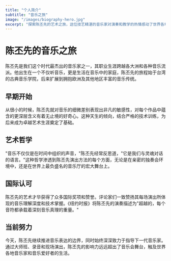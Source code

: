 ```yaml
---
title: "个人简介"
subtitle: "音乐之旅"
image: "/images/biography-hero.jpg"
excerpt: "探索陈丕先的艺术之旅，这位技艺精湛的音乐家对演奏和教学的热情感动了世界各地的听众。"
---
```


# 陈丕先的音乐之旅

陈丕先是我们这个时代最杰出的音乐家之一，其职业生涯跨越各大洲和各种音乐流派。他出生在一个不仅听音乐，更是生活在音乐中的家庭，陈丕先的旅程始于台湾的古典音乐学院，后来扩展到拥抱欧洲及其他地区丰富的音乐传统。

## 早期开始

从很小的时候，陈丕先就对音乐的细微差别表现出非凡的敏感性，对每个作品中蕴含的更深层含义有着无止境的好奇心。这种天生的倾向，结合严格的技术训练，为后来成为卓越艺术生涯奠定了基础。

## 艺术哲学

"音乐不仅仅是在时间中组织的声音，"陈丕先经常反思道，"它是我们与灵魂对话的语言。"这种哲学渗透到陈丕先演出方法的每个方面，无论是在亲密的独奏会环境中，还是在世界上最负盛名的音乐厅的宏大舞台上。

## 国际认可

陈丕先的艺术才华获得了众多国际奖项和赞誉。评论家们一致赞扬其每场演出所体现的音乐理解深度和技术掌握。《纽约时报》将陈丕先的演奏描述为"超越的，每个音符都承载着深刻音乐真理的重量。"

## 当前努力

今天，陈丕先继续推进音乐表达的边界，同时始终深深致力于指导下一代音乐家。通过大师班、录音和现场演出，陈丕先的影响力远远超出了音乐会舞台，触及世界各地音乐家和音乐爱好者的生活。